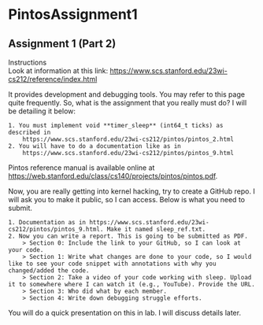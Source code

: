 # PintosAssignment1
## Assignment 1 (Part 2)

Instructions	
Look at information at this link: https://www.scs.stanford.edu/23wi-cs212/reference/index.html

It provides development and debugging tools.  You may refer to this page quite frequently. So, what is the assignment that you really must do? I will be detailing it below:

	1. You must implement void **timer_sleep** (int64_t ticks) as described in
 		https://www.scs.stanford.edu/23wi-cs212/pintos/pintos_2.html
   	2. You will have to do a documentation like as in 
    	https://www.scs.stanford.edu/23wi-cs212/pintos/pintos_9.html
							
Pintos reference manual is available online at https://web.stanford.edu/class/cs140/projects/pintos/pintos.pdf.

Now, you are really getting into kernel hacking, try to create a GitHub repo. I will ask you to make it public, so I can access. Below is what you need to submit. 

	1. Documentation as in https://www.scs.stanford.edu/23wi-cs212/pintos/pintos_9.html. Make it named sleep_ref.txt.
	2. Now you can write a report. This is going to be submitted as PDF.
		> Section 0: Include the link to your GitHub, so I can look at your code. 
		> Section 1: Write what changes are done to your code, so I would like to see your code snippet with annotations with why you changed/added the code. 
		> Section 2: Take a video of your code working with sleep. Upload it to somewhere where I can watch it (e.g., YouTube). Provide the URL. 
		> Section 3: Who did what by each member.
		> Section 4: Write down debugging struggle efforts.
								
You will do a quick presentation on this in lab. I will discuss details later. 
